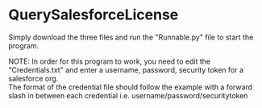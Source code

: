# QuerySalesforceLicense
Simply download the three files and run the "Runnable.py" file to start the program.

NOTE: In order for this program to work, you need to edit the "Credentials.txt" and enter a username, password, security token for a salesforce org.  
The format of the credential file should follow the example with a forward slash in between each credential i.e. username/password/securitytoken
